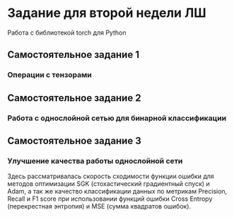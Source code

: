 # Задание для второй недели ЛШ
Работа с библиотекой torch для Python

## Самостоятельное задание 1
### Операции с тензорами

## Самостоятельное задание 2
### Работа с однослойной сетью для бинарной классификации

## Самостоятельное задание 3
### Улучшение качества работы однослойной сети
Здесь рассматривалась скорость сходимости функции ошибки для методов оптимизации SGK (стохастический градиентный спуск) и Adam, а так же качество классификации данных по метрикам Precision, Recall и F1 score при использовании функций ошибки Cross Entropy (перекрестная энтропия) и MSE (сумма квадратов ошибок).
